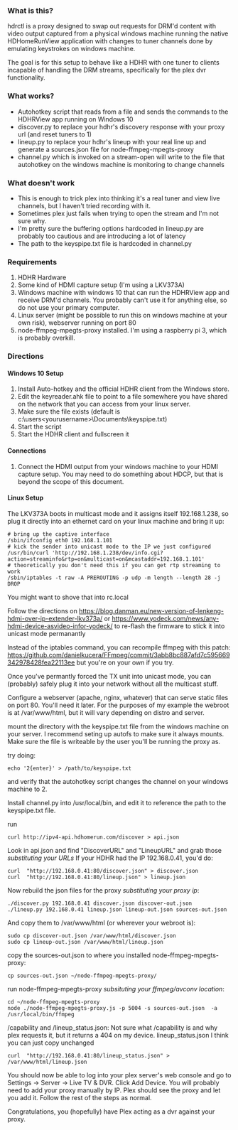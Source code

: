 ### What is this?

hdrctl is a proxy designed to swap out requests for DRM'd content with video output captured from a physical windows machine running the native HDHomeRunView application with changes to tuner channels done by emulating keystrokes on windows machine.

The goal is for this setup to behave like a HDHR with one tuner to clients incapable of handling the DRM streams, specifically for the plex dvr functionality.

### What works?

* Autohotkey script that reads from a file and sends the commands to the HDHRView app running on Windows 10
* discover.py to replace your hdhr's discovery response with your proxy url (and reset tuners to 1)
* lineup.py to replace your hdhr's lineup with your real line up and generate a sources.json file for node-ffmpeg-mpegts-proxy
* channel.py which is invoked on a stream-open will write to the file that autohotkey on the windows machine is monitoring to change channels

### What doesn't work

* This is enough to trick plex into thinking it's a real tuner and view live channels, but I haven't tried recording with it.
* Sometimes plex just fails when trying to open the stream and I'm not sure why.
* I'm pretty sure the buffering options hardcoded in lineup.py are probably too cautious and are introducing a lot of latency
* The path to the keyspipe.txt file is hardcoded in channel.py

### Requirements
1. HDHR Hardware
2. Some kind of HDMI capture setup (I'm using a LKV373A)
3. Windows machine with windows 10 that can run the HDHRView app and receive DRM'd channels. You probably can't use it for anything else, so do not use your primary computer.
4. Linux server (might be possible to run this on windows machine at your own risk), webserver running on port 80
5. node-ffmpeg-mpegts-proxy installed. I'm using a raspberry pi 3, which is probably overkill.

### Directions

#### Windows 10 Setup

1. Install Auto-hotkey and the official HDHR client from the Windows store.
2. Edit the keyreader.ahk file to point to a file somewhere you have shared on the network that you can access from your linux server.
3. Make sure the file exists (default is c:\users\<yourusername>\Documents\keyspipe.txt)
4. Start the script
5. Start the HDHR client and fullscreen it

#### Connections

1. Connect the HDMI output from your windows machine to your HDMI capture setup. You may need to do something about HDCP, but that is beyond the scope of this document.

#### Linux Setup

The LKV373A boots in multicast mode and it assigns itself 192.168.1.238, so plug it directly into an ethernet card on your linux machine and bring it up:
```
# bring up the captive interface
/sbin/ifconfig eth0 192.168.1.101
# kick the sender into unicast mode to the IP we just configured
/usr/bin/curl 'http://192.168.1.238/dev/info.cgi?action=streaminfo&rtp=on&multicast=on&mcastaddr=192.168.1.101'
# theoretically you don't need this if you can get rtp streaming to work
/sbin/iptables -t raw -A PREROUTING -p udp -m length --length 28 -j DROP
```

You might want to shove that into rc.local

Follow the directions on https://blog.danman.eu/new-version-of-lenkeng-hdmi-over-ip-extender-lkv373a/ or https://www.yodeck.com/news/any-hdmi-device-asvideo-infor-yodeck/ to re-flash the firmware to stick it into unicast mode permanantly

Instead of the iptables command, you can recompile ffmpeg with this patch: https://github.com/danielkucera/FFmpeg/commit/3abb8bc887afd7c595669342978428fea22113ee but you're on your own if you try.

Once you've permantly forced the TX unit into unicast mode, you can (probably) safely plug it into your network without all the multicast stuff.

Configure a webserver (apache, nginx, whatever) that can serve static files on port 80. You'll need it later. For the purposes of my example the webroot is at /var/www/html, but it will vary depending on distro and server.


mount the directory with the keyspipe.txt file from the windows machine on your server. I recommend seting up autofs to make sure it always mounts. Make sure the file is writeable by the user you'll be running the proxy as. 

try doing:
```
echo '2{enter}' > /path/to/keyspipe.txt
```
and verify that the autohotkey script changes the channel on your windows machine to 2.


Install channel.py into /usr/local/bin, and edit it to reference the path to the keyspipe.txt file.

run 
```
curl http://ipv4-api.hdhomerun.com/discover > api.json
```
Look in api.json and find "DiscoverURL" and "LineupURL" and grab those *substituting your URLs*
If your HDHR had the IP 192.168.0.41, you'd do:
```
curl  "http://192.168.0.41:80/discover.json" > discover.json
curl  "http://192.168.0.41:80/lineup.json" > lineup.json
```

Now rebuild the json files for the proxy *substituting your proxy ip*:
```
./discover.py 192.168.0.41 discover.json discover-out.json
./lineup.py 192.168.0.41 lineup.json lineup-out.json sources-out.json
```
And copy them to /var/www/html (or wherever your webroot is):
```
sudo cp discover-out.json /var/www/html/discover.json
sudo cp lineup-out.json /var/www/html/lineup.json
```

copy the sources-out.json to where you installed node-ffmpeg-mpegts-proxy:
```
cp sources-out.json ~/node-ffmpeg-mpegts-proxy/
```

run node-ffmpeg-mpegts-proxy *subsituting your ffmpeg/avconv location*:
```
cd ~/node-ffmpeg-mpegts-proxy
node ./node-ffmpeg-mpegts-proxy.js -p 5004 -s sources-out.json  -a /usr/local/bin/ffmpeg
```

/capability and /lineup_status.json:
Not sure what /capability is and why plex requests it, but it returns a 404 on my device.
lineup_status.json I think you can just copy unchanged
```
curl  "http://192.168.0.41:80/lineup_status.json" > /var/www/html/lineup.json
```

You should now be able to log into your plex server's web console and go to Settings -> Server -> Live TV & DVR. Click Add Device. You will probably need to add your proxy manually by IP. Plex should see the proxy and let you add it. Follow the rest of the steps as normal.

Congratulations, you (hopefully) have Plex acting as a dvr against your proxy. 

